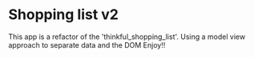 # Shopping list v2

This app is a refactor of the 'thinkful_shopping_list'.
Using a model view approach to separate data and the DOM
Enjoy!!
